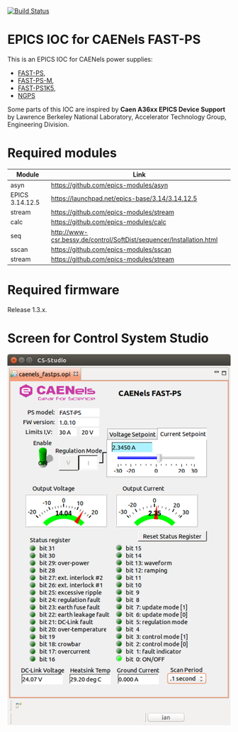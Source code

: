 
[![Build Status](https://travis-ci.org/CAENels/EPICS-CaenelsFastPS.svg?branch=master)](https://travis-ci.org/CAENels/EPICS-CaenelsFastPS)


EPICS IOC for CAENels FAST-PS
=============================

This is an EPICS IOC for CAENels power supplies:

  * [FAST-PS](http://www.caenels.com/products/fast-ps/),
  * [FAST-PS-M](http://www.caenels.com/products/fast-ps-m/),
  * [FAST-PS1K5](http://www.caenels.com/products/fast-ps-1k5/),
  * [NGPS](http://www.caenels.com/products/ngps/)

Some parts of this IOC are inspired by **Caen A36xx EPICS Device Support** by
Lawrence Berkeley National Laboratory, Accelerator Technology Group,
Engineering Division.


Required modules
================

| Module | Link |
| --- | --- |
| asyn | https://github.com/epics-modules/asyn |
| EPICS 3.14.12.5 | https://launchpad.net/epics-base/3.14/3.14.12.5 |
| stream | https://github.com/epics-modules/stream |
| calc | https://github.com/epics-modules/calc |
| seq | http://www-csr.bessy.de/control/SoftDist/sequencer/Installation.html |
| sscan | https://github.com/epics-modules/sscan |
| stream | https://github.com/epics-modules/stream |


Required firmware
================
Release 1.3.x.


Screen for Control System Studio
================================

![Screen for CSS](Documentation/fastps_css_screen.png)
